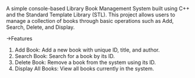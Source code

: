 A simple console-based Library Book Management System built using C++ and the Standard Template Library (STL). This project allows users to manage a collection of books through basic operations 
such as Add, Search, Delete, and Display.

->Features
1. Add Book: Add a new book with unique ID, title, and author.
2. Search Book: Search for a book by its ID.
3. Delete Book: Remove a book from the system using its ID.
4. Display All Books: View all books currently in the system.
